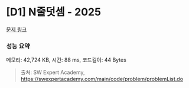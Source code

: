 # [D1] N줄덧셈 - 2025 

[문제 링크](https://swexpertacademy.com/main/code/problem/problemDetail.do?contestProbId=AV5QFZtaAscDFAUq) 

### 성능 요약

메모리: 42,724 KB, 시간: 88 ms, 코드길이: 44 Bytes



> 출처: SW Expert Academy, https://swexpertacademy.com/main/code/problem/problemList.do